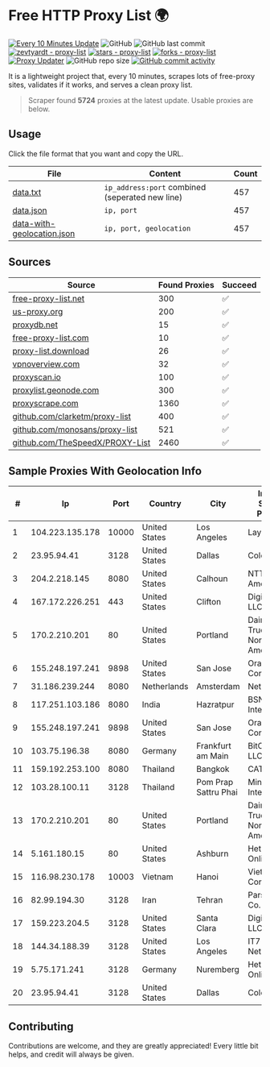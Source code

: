 
# Free HTTP Proxy List 🌍

[![Every 10 Minutes Update](https://github.com/mertguvencli/http-proxy-list/actions/workflows/main.yml/badge.svg?branch=main)](https://github.com/mertguvencli/http-proxy-list/actions/workflows/main.yml)
![GitHub](https://img.shields.io/github/license/mertguvencli/http-proxy-list)
![GitHub last commit](https://img.shields.io/github/last-commit/mertguvencli/http-proxy-list)
[![zevtyardt - proxy-list](https://img.shields.io/static/v1?label=zevtyardt&message=proxy-list&color=blue&logo=github)](https://github.com/zevtyardt/proxy-list "Go to GitHub repo")
[![stars - proxy-list](https://img.shields.io/github/stars/zevtyardt/proxy-list?style=social)](https://github.com/zevtyardt/proxy-list)
[![forks - proxy-list](https://img.shields.io/github/forks/zevtyardt/proxy-list?style=social)](https://github.com/zevtyardt/proxy-list)
[![Proxy Updater](https://github.com/zevtyardt/proxy-list/workflows/Proxy%20Updater/badge.svg)](https://github.com/zevtyardt/proxy-list/actions?query=workflow:"Proxy+Updater")
![GitHub repo size](https://img.shields.io/github/repo-size/zevtyardt/proxy-list)
[![GitHub commit activity](https://img.shields.io/github/commit-activity/m/zevtyardt/proxy-list?logo=commits)](https://github.com/zevtyardt/proxy-list/commits/main)

It is a lightweight project that, every 10 minutes, scrapes lots of free-proxy sites, validates if it works, and serves a clean proxy list.

> Scraper found **5724** proxies at the latest update. Usable proxies are below.

## Usage

Click the file format that you want and copy the URL.

|File|Content|Count|
|----|-------|-----|
|[data.txt](https://raw.githubusercontent.com/mertguvencli/http-proxy-list/main/proxy-list/data.txt)|`ip_address:port` combined (seperated new line)|457|
|[data.json](https://raw.githubusercontent.com/mertguvencli/http-proxy-list/main/proxy-list/data.json)|`ip, port`|457|
|[data-with-geolocation.json](https://raw.githubusercontent.com/mertguvencli/http-proxy-list/main/proxy-list/data-with-geolocation.json)|`ip, port, geolocation`|457|

## Sources

|Source|Found Proxies|Succeed|
|------|-------------|-------|
|[free-proxy-list.net](https://free-proxy-list.net)|300|✅|
|[us-proxy.org](https://www.us-proxy.org)|200|✅|
|[proxydb.net](http://proxydb.net)|15|✅|
|[free-proxy-list.com](https://free-proxy-list.com/?page=&port=&type%5B%5D=http&type%5B%5D=https&up_time=0&search=Search)|10|✅|
|[proxy-list.download](https://www.proxy-list.download/HTTP)|26|✅|
|[vpnoverview.com](https://vpnoverview.com/privacy/anonymous-browsing/free-proxy-servers)|32|✅|
|[proxyscan.io](https://www.proxyscan.io)|100|✅|
|[proxylist.geonode.com](https://proxylist.geonode.com/api/proxy-list?limit=300&page=1&sort_by=lastChecked&sort_type=desc&protocols=http,https)|300|✅|
|[proxyscrape.com](https://api.proxyscrape.com/v2/?request=displayproxies&protocol=http&timeout=10000&country=all&ssl=all&anonymity=all)|1360|✅|
|[github.com/clarketm/proxy-list](https://raw.githubusercontent.com/clarketm/proxy-list/master/proxy-list-raw.txt)|400|✅|
|[github.com/monosans/proxy-list](https://raw.githubusercontent.com/monosans/proxy-list/main/proxies/http.txt)|521|✅|
|[github.com/TheSpeedX/PROXY-List](https://raw.githubusercontent.com/TheSpeedX/PROXY-List/master/http.txt)|2460|✅|


## Sample Proxies With Geolocation Info

|#|Ip|Port|Country|City|Internet Service Provider|
|-|--|----|-------|----|-------------------------|
|1|104.223.135.178|10000|United States|Los Angeles|LayerHost|
|2|23.95.94.41|3128|United States|Dallas|ColoCrossing|
|3|204.2.218.145|8080|United States|Calhoun|NTT America, Inc.|
|4|167.172.226.251|443|United States|Clifton|DigitalOcean, LLC|
|5|170.2.210.201|80|United States|Portland|Daimler Trucks of North America LLC|
|6|155.248.197.241|9898|United States|San Jose|Oracle Corporation|
|7|31.186.239.244|8080|Netherlands|Amsterdam|NetSkope Inc|
|8|117.251.103.186|8080|India|Hazratpur|BSNL Internet|
|9|155.248.197.241|9898|United States|San Jose|Oracle Corporation|
|10|103.75.196.38|8080|Germany|Frankfurt am Main|BitCommand LLC|
|11|159.192.253.100|8080|Thailand|Bangkok|CAT-BB|
|12|103.28.100.11|3128|Thailand|Pom Prap Sattru Phai|Ministry of Interior|
|13|170.2.210.201|80|United States|Portland|Daimler Trucks of North America LLC|
|14|5.161.180.15|80|United States|Ashburn|Hetzner Online GmbH|
|15|116.98.230.178|10003|Vietnam|Hanoi|Viettel Corporation|
|16|82.99.194.30|3128|Iran|Tehran|ParsOnline Co.|
|17|159.223.204.5|3128|United States|Santa Clara|DigitalOcean, LLC|
|18|144.34.188.39|3128|United States|Los Angeles|IT7 Networks Inc|
|19|5.75.171.241|3128|Germany|Nuremberg|Hetzner Online GmbH|
|20|23.95.94.41|3128|United States|Dallas|ColoCrossing|



## Contributing

Contributions are welcome, and they are greatly appreciated! Every
little bit helps, and credit will always be given.

